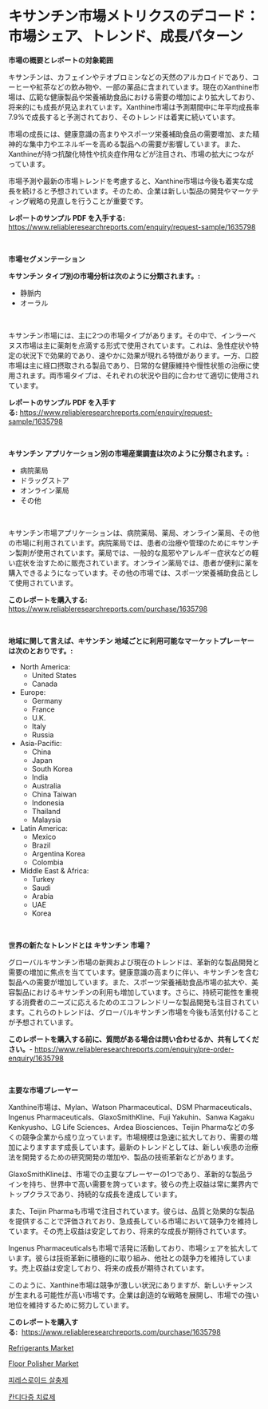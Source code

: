 <p><h1>キサンチン市場メトリクスのデコード：市場シェア、トレンド、成長パターン</h1></p><p><strong>市場の概要とレポートの対象範囲</strong></p>
<p><p>キサンチンは、カフェインやテオブロミンなどの天然のアルカロイドであり、コーヒーや紅茶などの飲み物や、一部の薬品に含まれています。現在のXanthine市場は、広範な健康製品や栄養補助食品における需要の増加により拡大しており、将来的にも成長が見込まれています。Xanthine市場は予測期間中に年平均成長率7.9%で成長すると予測されており、そのトレンドは着実に続いています。</p><p>市場の成長には、健康意識の高まりやスポーツ栄養補助食品の需要増加、また精神的な集中力やエネルギーを高める製品への需要が影響しています。また、Xanthineが持つ抗酸化特性や抗炎症作用などが注目され、市場の拡大につながっています。</p><p>市場予測や最新の市場トレンドを考慮すると、Xanthine市場は今後も着実な成長を続けると予想されています。そのため、企業は新しい製品の開発やマーケティング戦略の見直しを行うことが重要です。</p></p>
<p><strong>レポートのサンプル PDF を入手する:</strong> <a href="https://www.reliableresearchreports.com/enquiry/request-sample/1635798">https://www.reliableresearchreports.com/enquiry/request-sample/1635798</a></p>
<p>&nbsp;</p>
<p><strong>市場セグメンテーション</strong></p>
<p><strong>キサンチン タイプ別の市場分析は次のように分類されます。:</strong></p>
<p><ul><li>静脈内</li><li>オーラル</li></ul></p>
<p>&nbsp;</p>
<p><p>キサンチン市場には、主に2つの市場タイプがあります。その中で、インラーベヌス市場は主に薬剤を点滴する形式で使用されています。これは、急性症状や特定の状況下で効果的であり、速やかに効果が現れる特徴があります。一方、口腔市場は主に経口摂取される製品であり、日常的な健康維持や慢性状態の治療に使用されます。両市場タイプは、それぞれの状況や目的に合わせて適切に使用されています。</p></p>
<p><strong>レポートのサンプル PDF を入手する:</strong>&nbsp;<a href="https://www.reliableresearchreports.com/enquiry/request-sample/1635798">https://www.reliableresearchreports.com/enquiry/request-sample/1635798</a></p>
<p>&nbsp;</p>
<p><strong> キサンチン アプリケーション別の市場産業調査は次のように分類されます。:</strong></p>
<p><ul><li>病院薬局</li><li>ドラッグストア</li><li>オンライン薬局</li><li>その他</li></ul></p>
<p>&nbsp;</p>
<p><p>キサンチン市場アプリケーションは、病院薬局、薬局、オンライン薬局、その他の市場に利用されています。病院薬局では、患者の治療や管理のためにキサンチン製剤が使用されています。薬局では、一般的な風邪やアレルギー症状などの軽い症状を治すために販売されています。オンライン薬局では、患者が便利に薬を購入できるようになっています。その他の市場では、スポーツ栄養補助食品として使用されています。</p></p>
<p><strong>このレポートを購入する:</strong>&nbsp; <a href="https://www.reliableresearchreports.com/purchase/1635798">https://www.reliableresearchreports.com/purchase/1635798</a></p>
<p>&nbsp;</p>
<p><strong>地域に関して言えば、キサンチン 地域ごとに利用可能なマーケットプレーヤーは次のとおりです。:</strong></p>
<p><ul>
    <li>
        North America:
        <ul>
            <li>United States</li>
            <li>Canada</li>
        </ul>
    </li>
    <li>
        Europe:
        <ul>
            <li>Germany</li>
            <li>France</li>
            <li>U.K.</li>
            <li>Italy</li>
            <li>Russia</li>
        </ul>
    </li>
    <li>
        Asia-Pacific:
        <ul>
            <li>China</li>
            <li>Japan</li>
            <li>South Korea</li>
            <li>India</li>
            <li>Australia</li>
            <li>China Taiwan</li>
            <li>Indonesia</li>
            <li>Thailand</li>
            <li>Malaysia</li>
        </ul>
    </li>
    <li>
        Latin America:
        <ul>
            <li>Mexico</li>
            <li>Brazil</li>
            <li>Argentina Korea</li>
            <li>Colombia</li>
        </ul>
    </li>
    <li>
        Middle East & Africa:
        <ul>
            <li>Turkey</li>
            <li>Saudi</li>
            <li>Arabia</li>
            <li>UAE</li>
            <li>Korea</li>
        </ul>
    </li>
    </ul></p>
<p>&nbsp;</p>
<p><strong>世界の新たなトレンドとは キサンチン 市場？</strong></p>
<p><p>グローバルキサンチン市場の新興および現在のトレンドは、革新的な製品開発と需要の増加に焦点を当てています。健康意識の高まりに伴い、キサンチンを含む製品への需要が増加しています。また、スポーツ栄養補助食品市場の拡大や、美容製品におけるキサンチンの利用も増加しています。さらに、持続可能性を重視する消費者のニーズに応えるためのエコフレンドリーな製品開発も注目されています。これらのトレンドは、グローバルキサンチン市場を今後も活気付けることが予想されています。</p></p>
<p><strong>このレポートを購入する前に、質問がある場合は問い合わせるか、共有してください。</strong>- <a href="https://www.reliableresearchreports.com/enquiry/pre-order-enquiry/1635798">https://www.reliableresearchreports.com/enquiry/pre-order-enquiry/1635798</a></p>
<p>&nbsp;</p>
<p><strong>主要な市場プレーヤー</strong></p>
<p><p>Xanthine市場は、Mylan、Watson Pharmaceutical、DSM Pharmaceuticals、Ingenus Pharmaceuticals、GlaxoSmithKline、Fuji Yakuhin、Sanwa Kagaku Kenkyusho、LG Life Sciences、Ardea Biosciences、Teijin Pharmaなどの多くの競争企業から成り立っています。市場規模は急速に拡大しており、需要の増加によりますます成長しています。最新のトレンドとしては、新しい疾患の治療法を開発するための研究開発の増加や、製品の技術革新などがあります。</p><p>GlaxoSmithKlineは、市場での主要なプレーヤーの1つであり、革新的な製品ラインを持ち、世界中で高い需要を誇っています。彼らの売上収益は常に業界内でトップクラスであり、持続的な成長を達成しています。</p><p>また、Teijin Pharmaも市場で注目されています。彼らは、品質と効果的な製品を提供することで評価されており、急成長している市場において競争力を維持しています。その売上収益は安定しており、将来的な成長が期待されています。</p><p>Ingenus Pharmaceuticalsも市場で活発に活動しており、市場シェアを拡大しています。彼らは技術革新に積極的に取り組み、他社との競争力を維持しています。売上収益は安定しており、将来の成長が期待されています。</p><p>このように、Xanthine市場は競争が激しい状況にありますが、新しいチャンスが生まれる可能性が高い市場です。企業は創造的な戦略を展開し、市場での強い地位を維持するために努力しています。</p></p>
<p><strong>このレポートを購入する:</strong>&nbsp;&nbsp;<a href="https://www.reliableresearchreports.com/purchase/1635798">https://www.reliableresearchreports.com/purchase/1635798</a></p>
<p><p><a href="https://nifty-kite-d51.notion.site/Refrigerants-Market-Size-Growth-and-Forecast-from-2024-2031-fd12558810004e7cb56485dd3bb1b1f7">Refrigerants Market</a></p><p><a href="https://view.publitas.com/reportprime-1/floor-polisher-market-size-growth-and-forecast-from-2024-2031/">Floor Polisher Market</a></p><p><a href="https://github.com/Skyleitney456456/Market-Research-Report-List-1/blob/main/12252596497.md">피레스로이드 살충제</a></p><p><a href="https://github.com/iansanftyord09878/Market-Research-Report-List-1/blob/main/75331136498.md">칸디다증 치료제</a></p></p>